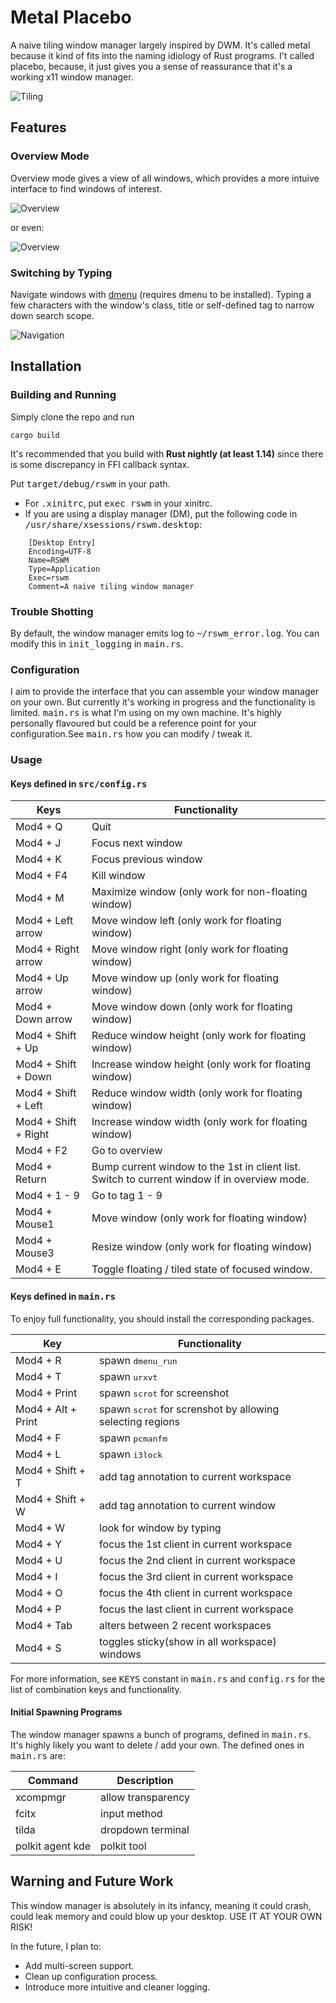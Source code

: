 # Metal Placebo
A naive tiling window manager largely inspired by DWM. It's called metal because it kind of fits
into the naming idiology of Rust programs. I't called placebo, because, it just gives you a sense
of reassurance that it's a working x11 window manager.

![Tiling](https://raw.githubusercontent.com/kkspeed/metal-placebo/master/images/tiling.png)

## Features
### Overview Mode
Overview mode gives a view of all windows, which provides a more intuive
interface to find windows of interest.

![Overview](https://raw.githubusercontent.com/kkspeed/metal-placebo/master/images/overview.png)

or even:

![Overview](https://raw.githubusercontent.com/kkspeed/metal-placebo/master/images/overview_2.png)

### Switching by Typing
Navigate windows with [dmenu](http://tools.suckless.org/dmenu/) (requires dmenu to be installed).
Typing a few characters with the window's class, title or self-defined tag to narrow down search
scope.

![Navigation](https://raw.githubusercontent.com/kkspeed/metal-placebo/master/images/navigate.png)

## Installation
### Building and Running
Simply clone the repo and run

    cargo build

It's recommended that you build with **Rust nightly (at least 1.14)** since there is some discrepancy
in FFI callback syntax.

Put <tt>target/debug/rswm</tt> in your path.
- For <tt>.xinitrc</tt>, put <tt> exec rswm</tt> in your xinitrc.
- If you are using a display manager (DM), put the following code in <tt>/usr/share/xsessions/rswm.desktop</tt>:

~~~
    [Desktop Entry]
    Encoding=UTF-8
    Name=RSWM
    Type=Application
    Exec=rswm
    Comment=A naive tiling window manager
~~~

### Trouble Shotting
By default, the window manager emits log to <tt>~/rswm_error.log</tt>. You can modify this in <tt>init_logging</tt>
in <tt>main.rs</tt>.

### Configuration
I aim to provide the interface that you can assemble your window manager on your own. But currently it's working in
progress and the functionality is limited. <tt>main.rs</tt> is what I'm using on my own machine. It's highly personally
flavoured but could be a reference point for your configuration.See <tt>main.rs</tt> how you can modify / tweak it.


### Usage
#### Keys defined in <tt>src/config.rs</tt>

| Keys                 | Functionality                                                                                |
|----------------------|----------------------------------------------------------------------------------------------|
| Mod4 + Q             | Quit                                                                                         |
| Mod4 + J             | Focus next window                                                                            |
| Mod4 + K             | Focus previous window                                                                        |
| Mod4 + F4            | Kill window                                                                                  |
| Mod4 + M             | Maximize window (only work for non-floating window)                                          |
| Mod4 + Left arrow    | Move window left (only work for floating window)                                             |
| Mod4 + Right arrow   | Move window right (only work for floating window)                                            |
| Mod4 + Up arrow      | Move window up (only work for floating window)                                               |
| Mod4 + Down arrow    | Move window down (only work for floating window)                                             |
| Mod4 + Shift + Up    | Reduce window height (only work for floating window)                                         |
| Mod4 + Shift + Down  | Increase window height (only work for floating window)                                       |
| Mod4 + Shift + Left  | Reduce window width (only work for floating window)                                          |
| Mod4 + Shift + Right | Increase window width (only work for floating window)                                        |
| Mod4 + F2            | Go to overview                                                                               |
| Mod4 + Return        | Bump current window to the 1st in client list. Switch to current window if in overview mode. |
| Mod4 + 1 - 9         | Go to tag 1 - 9                                                                              |
| Mod4 + Mouse1        | Move window (only work for floating window)                                                  |
| Mod4 + Mouse3        | Resize window (only work for floating window)                                                |
| Mod4 + E             | Toggle floating / tiled state of focused window.                                             |

#### Keys defined in <tt>main.rs</tt>
To enjoy full functionality, you should install the corresponding packages.

| Key                | Functionality                                                    |
|--------------------|------------------------------------------------------------------|
| Mod4 + R           | spawn <tt>dmenu_run</tt>                                         |
| Mod4 + T           | spawn <tt>urxvt</tt>                                             |
| Mod4 + Print       | spawn <tt>scrot</tt> for screenshot                              |
| Mod4 + Alt + Print | spawn <tt>scrot</tt> for screnshot by allowing selecting regions |
| Mod4 + F           | spawn <tt>pcmanfm</tt>                                           |
| Mod4 + L           | spawn <tt>i3lock</tt>                                            |
| Mod4 + Shift + T   | add tag annotation to current workspace                          |
| Mod4 + Shift + W   | add tag annotation to current window                             |
| Mod4 + W           | look for window by typing                                        |
| Mod4 + Y           | focus the 1st client in current workspace                        |
| Mod4 + U           | focus the 2nd client in current workspace                        |
| Mod4 + I           | focus the 3rd client in current workspace                        |
| Mod4 + O           | focus the 4th client in current workspace                        |
| Mod4 + P           | focus the last client in current workspace                       |
| Mod4 + Tab         | alters between 2 recent workspaces                               |
| Mod4 + S           | toggles sticky(show in all workspace) windows                    |

For more information, see <tt>KEYS</tt> constant in <tt>main.rs</tt> and <tt>config.rs</tt> for the list of combination keys
and functionality.

#### Initial Spawning Programs
The window manager spawns a bunch of programs, defined in <tt>main.rs</tt>. It's highly likely you want to delete / add
your own. The defined ones in <tt>main.rs</tt> are:

| Command              | Description                                                                                |
|----------------------|----------------------------------------------------------------------------------------------|
| xcompmgr             | allow transparency  |
| fcitx                | input method |
| tilda                | dropdown terminal |
| polkit agent kde     | polkit tool |



## Warning and Future Work
This window manager is absolutely in its infancy, meaning it could crash, could leak memory and could blow up your
desktop. USE IT AT YOUR OWN RISK!

In the future, I plan to:
- Add multi-screen support.
- Clean up configuration process.
- Introduce more intuitive and cleaner logging.
